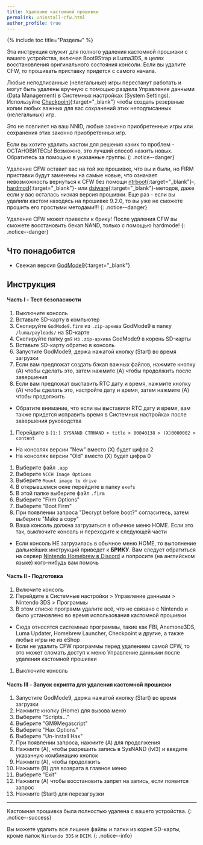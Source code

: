 ```yaml
---
title: Удаление кастомной прошивки
permalink: uninstall-cfw.html
author_profile: true
---
```

{% include toc title="Разделы" %}

Эта инструкция служит для полного удаления кастомной прошивки с вашего устройства, включая Boot9Strap и Luma3DS, в целях восстановления оригинального состояния консоли. Если вы удалите CFW, то прошивать приставку придется с самого начала.

Любые неподписанные (нелегальные) игры перестанут работать и могут быть удалены вручную с помощью раздела Управление данными (Data Management) в Системных настройках (System Settings). Используйте [Checkpoint](https://github.com/FlagBrew/Checkpoint/releases/latest){:target="_blank"} чтобы создать резервные копии любых важных для вас сохранений этих неподписанных (нелегальных) игр.

Это не повлияет на ваш NNID, любые законно приобретенные игры или сохранения этих законно приобретенных игр.

Если вы хотите удалить кастом для решения каких то проблем - ОСТАНОВИТЕСЬ! Возможно, это лучший способ нажить новых. Обратитесь за помощью в указанные группы. 
{: .notice--danger}

Удаление CFW оставит вас на той же прошивке, что вы и были, но FIRM приставки будут заменены на самые новые, что означает невозможность вернуться к CFW без помощи [ntrboot](ntrboot){:target="_blank"}-, [hardmod](making-hardmod){:target="_blank"}- или [dsiware](installing-boot9strap-dsiware){:target="_blank"}-методов, даже если у вас осталась низкая версия прошивки. Еще раз - если вы удалили кастом находясь на прошивке 9.2.0, то вы уже не сможете прошить его простыми методами!!! 
{: .notice--danger}

Удаление CFW может привести к брику! После удаления CFW вы сможете восстановить бекап NAND, только с помощью hardmode!
{: .notice--danger}

## Что понадобится

* Свежая версия [GodMode9](https://github.com/d0k3/GodMode9/releases/latest){:target="_blank"}

## Инструкция

#### Часть I - Тест безопасности

1. Выключите консоль
1. Вставьте SD-карту в компьютер
1. Скопируйте `GodMode9.firm` из `.zip-архива` GodMode9 в папку `/luma/payloads/` на SD-карте
1. Скопируйте папку `gm9` из `.zip-архива` GodMode9 в корень SD-карты
1. Вставьте SD-карту обратно в консоль
1. Запустите GodMode9, держа нажатой кнопку (Start) во время загрузки
1. Если вам предложат создать бэкап важных файлов, нажмите кнопку (A) чтобы сделать это, затем нажмите (A) чтобы продолжить после завершения
1. Если вам предложат выставить RTC дату и время, нажмите кнопку (A) чтобы сделать это, настройте дату и время, затем нажмите (A) чтобы продолжить
  + Обратите внимание, что если вы выставили RTC дату и время, вам также придется исправить время в Системных настройках после завершения руководства
1. Перейдите в `[1:] SYSNAND CTRNAND > title > 00040138 > (X)0000002 > content`
  + На консолях версии "New" вместо (X) будет цифра 2
  + На консолях версии "Old" вместо (X) будет цифра 0
1. Выберите файл `.app`
1. Выберите `NCCH Image Options`
1. Выберите `Mount image to drive`
1. В открывшемся окне перейдите в папку `exefs`
1. В этой папке выберите файл `.firm`
1. Выберите "Firm Options"
1. Выберите "Boot Firm"
1. При появлении запроса "Decrypt before boot?" согласитесь, затем выберите "Make a copy"
1. Ваша консоль должна загрузиться в обычное меню HOME. Если это так, выключите консоль и переходите к следующей части
  + Если консоль НЕ загрузилась в обычное меню HOME, то выполнение дальнейших инструкций приведет к **БРИКУ**. Вам следует обратиться на сервер [Nintendo Homebrew в Discord](https://discord.gg/MWxPgEp) и попросите (на английском языке) кого-нибудь вам помочь
  
#### Часть II - Подготовка

1. Включите консоль
1. Перейдите в Системные настройки > Управление данными > Nintendo 3DS > Программы
1. В этом списке программ удалите всё, что не связано с Nintendo и было установлено во время использования кастомной прошивки
  + Сюда относятся системные программы, такие как FBI, Anemone3DS, Luma Updater, Homebrew Launcher, Checkpoint и другие, а также любые игры не из eShop
  + Если не удалить CFW программы перед удалением самой CFW, то это может сломать доступ к меню Управление данными после удаления кастомной прошивки
1. Выключите консоль

#### Часть III - Запуск скрипта для удаления кастомной прошивки

1. Запустите GodMode9, держа нажатой кнопку (Start) во время загрузки
1. Нажмите кнопку (Home) для вызова меню
1. Выберите "Scripts..."
1. Выберите "GM9Megascript"
1. Выберите "Hax Options"
1. Выберите "Un-install Hax"
1. При появлении запроса, нажмите (A) для продолжения
1. Нажмите (A), чтобы разрешить запись в SysNAND (lvl3) и введите указанную комбинацию кнопок
1. Нажмите (A), чтобы продолжить
1. Нажмите (B) для возврата в главное меню
1. Выберите "Exit"
1. Нажмите (A) чтобы восстановить запрет на запись, если появится запрос
1. Нажмите (Start) для перезагрузки

___

Кастомная прошивка была полностью удалена с вашего устройства.
{: .notice--success}

Вы можете удалить все лишние файлы и папки из корня SD-карты, кроме папок `Nintendo 3DS` и `DCIM`.
{: .notice--info}